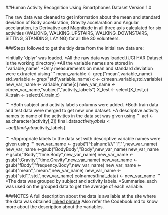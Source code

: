 ##Human Activity Recognition Using Smartphones Dataset Version 1.0

The raw data was cleaned to get information about the mean and standard deviation of  Body accelaration, Gravity accelaration and Angular accelaration, 
its Derivative and Magnitude in all three axis calculated for six activities (WALKING, WALKING_UPSTAIRS, WALKING_DOWNSTAIRS, SITTING, STANDING, LAYING) 
for all the 30 volunteers.

###Steps followed to get the tidy data from the initial raw data are:

*Initially 'dplyr' was loaded.
*All the raw data was loaded.(UCI HAR Dataset is the working directory)
*All the variable names are stored in "variable_name"
*Only measurements on mean and standard deviation were extracted uising
'''
mean_variable  <- grep("mean",variable_name)
std_variable  <- grep("std",variable_name)
c <- c(mean_variable,std_variable)
new_var_name <- variable_name[c]
new_var_name <- c(new_var_name,"subject","activity_labels")
X_test <- select(X_test,c)
X_train <- select(X_train,c)

'''
*Both subject and activity labels columns were added.
*Both train data and test data were merged to get new one dataset.
*A descriptive activity names to name of the activities in the data set was given using
'''
act <- as.character(activity[,2])
final_data$activity_labels <- act[final_data$activity_labels]

'''
*Appropriate labels to the data set with descriptive variable names were given using
'''
new_var_name <- gsub("[^[:alnum:]///' ]","",new_var_name)
new_var_name <-gsub("BodyBody","Body",new_var_name)
new_var_name <-gsub("tBody","time.Body",new_var_name)
new_var_name <-gsub("tGravity","time.Gravity",new_var_name)
new_var_name <-gsub("fBody","frequency.Body",new_var_name)
new_var_name <- gsub("mean",".mean.",new_var_name)
new_var_name <- gsub("std",".std.",new_var_name)
colnames(final_data) <- new_var_name
'''
*The data was grouped by subject and activity labels.
*Summarise_each was used on the grouped data to get the average of each variable.


###NOTES
A full description about the data is available at the site where the data was obtained
[linked phrase](http://archive.ics.uci.edu/ml/datasets/Human+Activity+Recognition+Using+Smartphones)
Also refer the Codebook.md to know more about the description about the variables.
